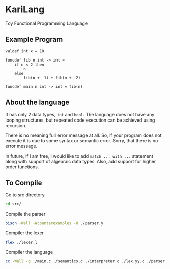 # KariLang

Toy Functional Programming Language

## Example Program

```text
valdef int x = 10

funcdef fib n int -> int = 
    if n < 2 then 
        n 
    else 
        fib(n + -1) + fib(n + -2)

funcdef main n int -> int = fib(n)
```

## About the language

It has only 2 data types, `int` and `bool`.
The language does not have any looping structures,
but repeated code execution can be achieved using recursion.

There is no meaning full error message at all.
So, if your program does not execute it is due to some syntax or semantic error.
Sorry, that there is no error message.

In future, if I am free, I would like to add `match ... with ...` statement
along with support of algebraic data types.
Also, add support for higher order functions.

## To Compile

Go to src directory
```bash
cd src/
```

Compile the parser
```bash
bison -Wall -Wcounterexamples -H ./parser.y
```

Compiler the lexer
```bash
flex ./lexer.l
```

Compiler the language
```bash
cc -Wall -g ./main.c ./semantics.c ./interpreter.c ./lex.yy.c ./parser.tab.c
```
